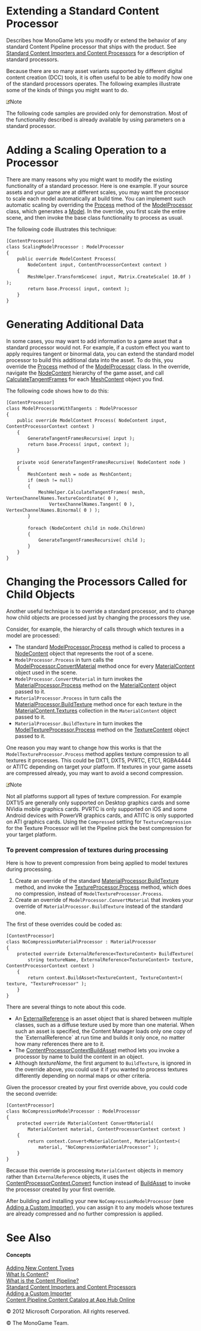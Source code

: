 

# Extending a Standard Content Processor

Describes how MonoGame lets you modify or extend the behavior of any standard Content Pipeline processor that ships with the product. See [Standard Content Importers and Content Processors](CP_StdImpsProcs.md) for a description of standard processors.

Because there are so many asset variants supported by different digital content creation (DCC) tools, it is often useful to be able to modify how one of the standard processors operates. The following examples illustrate some of the kinds of things you might want to do.

![](note.gif)Note

The following code samples are provided only for demonstration. Most of the functionality described is already available by using parameters on a standard processor.

# Adding a Scaling Operation to a Processor

There are many reasons why you might want to modify the existing functionality of a standard processor. Here is one example. If your source assets and your game are at different scales, you may want the processor to scale each model automatically at build time. You can implement such automatic scaling by overriding the [Process](M_Microsoft_Xna_Framework_Content_Pipeline_Processors_ModelProcessor_07B0E38B_Process.md) method of the [ModelProcessor](T_Microsoft_Xna_Framework_Content_Pipeline_Processors_ModelProcessor.md) class, which generates a [Model](T_Microsoft_Xna_Framework_Graphics_Model.md). In the override, you first scale the entire scene, and then invoke the base class functionality to process as usual.

The following code illustrates this technique:

    [ContentProcessor]
    class ScalingModelProcessor : ModelProcessor
    {
        public override ModelContent Process(
            NodeContent input, ContentProcessorContext context )
        {
            MeshHelper.TransformScene( input, Matrix.CreateScale( 10.0f ) );
            return base.Process( input, context );
        }
    }
    

# Generating Additional Data

In some cases, you may want to add information to a game asset that a standard processor would not. For example, if a custom effect you want to apply requires tangent or binormal data, you can extend the standard model processor to build this additional data into the asset. To do this, you override the [Process](M_Microsoft_Xna_Framework_Content_Pipeline_Processors_ModelProcessor_07B0E38B_Process.md) method of the [ModelProcessor](T_Microsoft_Xna_Framework_Content_Pipeline_Processors_ModelProcessor.md) class. In the override, navigate the [NodeContent](T_Microsoft_Xna_Framework_Content_Pipeline_Graphics_NodeContent.md) hierarchy of the game asset, and call [CalculateTangentFrames](M_Microsoft_Xna_Framework_Content_Pipeline_Graphics_MeshHelper_CalculateTangentFrames.md) for each [MeshContent](T_Microsoft_Xna_Framework_Content_Pipeline_Graphics_MeshContent.md) object you find.

The following code shows how to do this:

    [ContentProcessor]
    class ModelProcessorWithTangents : ModelProcessor
    {
        public override ModelContent Process( NodeContent input, ContentProcessorContext context )
        {
            GenerateTangentFramesRecursive( input );
            return base.Process( input, context );
        }

        private void GenerateTangentFramesRecursive( NodeContent node )
        {
            MeshContent mesh = node as MeshContent;
            if (mesh != null)
            {
                MeshHelper.CalculateTangentFrames( mesh, VertexChannelNames.TextureCoordinate( 0 ), 
                    VertexChannelNames.Tangent( 0 ), VertexChannelNames.Binormal( 0 ) );
            }

            foreach (NodeContent child in node.Children)
            {
                GenerateTangentFramesRecursive( child );
            }
        }
    }

# Changing the Processors Called for Child Objects

Another useful technique is to override a standard processor, and to change how child objects are processed just by changing the processors they use.

Consider, for example, the hierarchy of calls through which textures in a model are processed:

*   The standard [ModelProcessor.Process](M_Microsoft_Xna_Framework_Content_Pipeline_Processors_ModelProcessor_07B0E38B_Process.md) method is called to process a [NodeContent](T_Microsoft_Xna_Framework_Content_Pipeline_Graphics_NodeContent.md) object that represents the root of a scene.
*   `ModelProcessor.Process` in turn calls the [ModelProcessor.ConvertMaterial](M_Microsoft_Xna_Framework_Content_Pipeline_Processors_ModelProcessor_ConvertMaterial.md) method once for every [MaterialContent](T_Microsoft_Xna_Framework_Content_Pipeline_Graphics_MaterialContent.md) object used in the scene.
*   `ModelProcessor.ConvertMaterial` in turn invokes the [MaterialProcessor.Process](M_Microsoft_Xna_Framework_Content_Pipeline_Processors_MaterialProcessor_E1AC412D_Process.md) method on the [MaterialContent](T_Microsoft_Xna_Framework_Content_Pipeline_Graphics_MaterialContent.md) object passed to it.
*   `MaterialProcessor.Process` in turn calls the [MaterialProcessor.BuildTexture](M_Microsoft_Xna_Framework_Content_Pipeline_Processors_MaterialProcessor_BuildTexture.md) method once for each texture in the [MaterialContent.Textures](P_Microsoft_Xna_Framework_Content_Pipeline_Graphics_MaterialContent_Textures.md) collection in the `MaterialContent` object passed to it.
*   `MaterialProcessor.BuildTexture` in turn invokes the [ModelTextureProcessor.Process](M_Microsoft_Xna_Framework_Content_Pipeline_Processors_TextureProcessor_81D8D80F_Process.md) method on the [TextureContent](T_Microsoft_Xna_Framework_Content_Pipeline_Graphics_TextureContent.md) object passed to it.

One reason you may want to change how this works is that the `ModelTextureProcessor.Process` method applies texture compression to all textures it processes. This could be DXT1, DXT5, PVRTC, ETC1, RGBA4444 or ATITC depending on target your platform. If textures in your game assets are compressed already, you may want to avoid a second compression.

![](note.gif)Note

Not all platforms support all types of texture compression. For example DXT1/5 are generally only supported on Desktop graphics cards and some NVidia mobile graphics cards. PVRTC is only supported on iOS and some Android devices with PowerVR graphics cards, and ATITC is only supported on ATI graphics cards. Using the `Compressed` setting for `TextureCompression` for the Texture Processor will let the Pipeline pick the best compression for your target platform.

### To prevent compression of textures during processing

Here is how to prevent compression from being applied to model textures during processing.

1.  Create an override of the standard [MaterialProcessor.BuildTexture](M_Microsoft_Xna_Framework_Content_Pipeline_Processors_MaterialProcessor_BuildTexture.md) method, and invoke the [TextureProcessor.Process](M_Microsoft_Xna_Framework_Content_Pipeline_Processors_TextureProcessor_81D8D80F_Process.md) method, which does no compression, instead of `ModelTextureProcessor.Process`.
2.  Create an override of `ModelProcessor.ConvertMaterial` that invokes your override of `MaterialProcessor.BuildTexture` instead of the standard one.

The first of these overrides could be coded as:

    [ContentProcessor]
    class NoCompressionMaterialProcessor : MaterialProcessor
    {
        protected override ExternalReference<TextureContent> BuildTexture( 
            string textureName, ExternalReference<TextureContent> texture, ContentProcessorContext context )
        {
            return context.BuildAsset<TextureContent, TextureContent>( texture, "TextureProcessor" );
        }
    }

There are several things to note about this code.

*   An [ExternalReference](T_Microsoft_Xna_Framework_Content_Pipeline_ExternalReference`1.md) is an asset object that is shared between multiple classes, such as a diffuse texture used by more than one material. When such an asset is specified, the Content Manager loads only one copy of the `ExternalReference` at run time and builds it only once, no matter how many references there are to it.
*   The [ContentProcessorContext](T_Microsoft_Xna_Framework_Content_Pipeline_ContentProcessorContext.md)[BuildAsset](O_M_Microsoft_Xna_Framework_Content_Pipeline_ContentProcessorContext_BuildAsset.md) method lets you invoke a processor by name to build the content in an object.
*   Although _textureName_, the first argument to `BuildTexture`, is ignored in the override above, you could use it if you wanted to process textures differently depending on normal maps or other criteria.

Given the processor created by your first override above, you could code the second override:

    [ContentProcessor]
    class NoCompressionModelProcessor : ModelProcessor
    {
        protected override MaterialContent ConvertMaterial(
            MaterialContent material, ContentProcessorContext context )
        {
            return context.Convert<MaterialContent, MaterialContent>(
                material, "NoCompressionMaterialProcessor" );
        }
    }

Because this override is processing `MaterialContent` objects in memory rather than `ExternalReference` objects, it uses the [ContentProcessorContext.Convert](M_MXFCP_ContentProcessorContext_FB6B4453_Convert``2.md) function instead of [BuildAsset](O_M_Microsoft_Xna_Framework_Content_Pipeline_ContentProcessorContext_BuildAsset.md) to invoke the processor created by your first override.

After building and installing your new `NoCompressionModelProcessor` (see [Adding a Custom Importer](CP_AddCustomProcImp.md)), you can assign it to any models whose textures are already compressed and no further compression is applied.

# See Also

#### Concepts

[Adding New Content Types](CP_Content_Advanced.md)  
[What Is Content?](CP_Overview.md)  
[What is the Content Pipeline?](CP_Architecture.md)  
[Standard Content Importers and Content Processors](CP_StdImpsProcs.md)  
[Adding a Custom Importer](CP_AddCustomProcImp.md)  
[Content Pipeline Content Catalog at App Hub Online](http://go.microsoft.com/fwlink/?LinkId=128876)  

© 2012 Microsoft Corporation. All rights reserved.

© The MonoGame Team.
